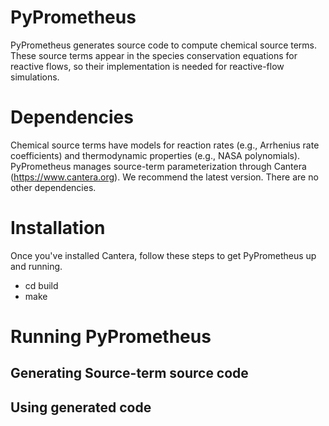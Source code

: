 # PyPrometheus
PyPrometheus generates source code to compute chemical source terms. These source terms appear in the species conservation equations
for reactive flows, so their implementation is needed for reactive-flow simulations. 

# Dependencies
Chemical source terms have models for reaction rates (e.g., Arrhenius rate coefficients) and thermodynamic properties (e.g., NASA polynomials). 
PyPrometheus manages source-term parameterization through Cantera (https://www.cantera.org). We recommend the latest version. There are no other dependencies. 

# Installation
Once you've installed Cantera, follow these steps to get PyPrometheus up and running.
- cd build
- make

# Running PyPrometheus
## Generating Source-term source code

## Using generated code
